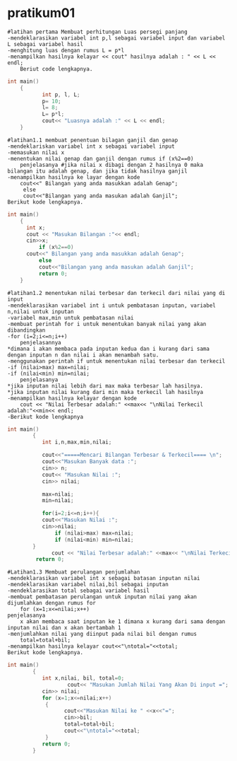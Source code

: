 # pratikum01



	#latihan pertama Membuat perhitungan Luas persegi panjang
	-mendeklarasikan variabel int p,l sebagai variabel input dan variabel L sebagai variabel hasil
	-menghitung luas dengan rumus L = p*l
	-menampilkan hasilnya kelayar << cout" hasilnya adalah : " << L << endl;
		Beriut code lengkapnya.
	
```c++
int main()
	{
    	   int p, l, L;
           p= 10;
           l= 8;
           L= p*l;
           cout<< "Luasnya adalah :" << L << endl;
	}
```

	#latihan1.1 membuat penentuan bilagan ganjil dan genap
	-mendeklariskan variabel int x sebagai variabel input
	-memasukan nilai x
	-menentukan nilai genap dan ganjil dengan rumus if (x%2==0)
		penjelasanya #jika nilai x dibagi dengan 2 hasilnya 0 maka bilangan itu adalah genap, dan jika tidak hasilnya ganjil
	-menampilkan hasilnya ke layar dengan kode
		cout<<" Bilangan yang anda masukkan adalah Genap";
   		 else
   		 cout<<"Bilangan yang anda masukan adalah Ganjil";
	Berikut kode lengkapnya.
	
```c++
int main()
	{
  	  int x;
  	  cout << "Masukan Bilangan :"<< endl;
 	  cin>>x;
    	  if (x%2==0)
   	  cout<<" Bilangan yang anda masukkan adalah Genap";
          else
    	  cout<<"Bilangan yang anda masukan adalah Ganjil";
    	  return 0;
	}
```

	#latihan1.2 menentukan nilai terbesar dan terkecil dari nilai yang di input
	-mendeklarasikan variabel int i untuk pembatasan inputan, variabel n,nilai untuk inputan
	-variabel max,min untuk pembatasan nilai
	-membuat perintah for i untuk menentukan banyak nilai yang akan dibandingkan
	-for (i=2;i<=n;i++)
		penjelasannya 
	*dimana i akan membaca pada inputan kedua dan i kurang dari sama dengan inputan n dan nilai i akan menambah satu.
	-menggunakan perintah if untuk menentukan nilai terbesar dan terkecil
	-if (nilai>max) max=nilai;
	-if (nilai<min) min=nilai;
		penjelasanya
	*jika inputan nilai lebih dari max maka terbesar lah hasilnya.
	*jika inputan nilai kurang dari min maka terkecil lah hasilnya
	-menampilkan hasilnya kelayar dengan kode
		cout << "Nilai Terbesar adalah:" <<max<< "\nNilai Terkecil adalah:"<<min<< endl;
	-Berikut kode lengkapnya
		
```c++
int main()
		{
   		   int i,n,max,min,nilai;

   		   cout<<"=====Mencari Bilangan Terbesar & Terkecil==== \n";
   		   cout<<"Masukan Banyak data :";
   		   cin>> n;
  		   cout<< "Masukan Nilai :";
  		   cin>> nilai;

  		   max=nilai;
   		   min=nilai;

   		   for(i=2;i<=n;i++){
   		   cout<<"Masukan Nilai :";
   		   cin>>nilai;
    		   if (nilai>max) max=nilai;
    		   if (nilai<min) min=nilai;
   		}
    		  cout << "Nilai Terbesar adalah:" <<max<< "\nNilai Terkecil adalah:"<<min<< endl;
   		 return 0;
```
	#Latihan1.3 Membuat perulangan penjumlahan
	-mendeklarasikan variabel int x sebagai batasan inputan nilai
	-mendeklarasikan variabel nilai,bil sebagai inputan
	-mendeklarasikan total sebagai variabel hasil
	-membuat pembatasan perulangan untuk inputan nilai yang akan dijumlahkan dengan rumus for
		for (x=1;x<=nilai;x++)
	penjelasanya
		x akan membaca saat inputan ke 1 dimana x kurang dari sama dengan inputan nilai dan x akan bertambah 1
	-menjumlahkan nilai yang diinput pada nilai bil dengan rumus
		total=total+bil;
	-menampilkan hasilnya kelayar cout<<"\ntotal="<<total;
	Berikut kode lengkapnya.
		
```c++
int main()
		{
 		   int x,nilai, bil, total=0;
                   cout<< "Masukan Jumlah Nilai Yang Akan Di input =";
		   cin>> nilai;
 		   for (x=1;x<=nilai;x++)
 			{
     			  cout<<"Masukan Nilai ke " <<x<<"=";
     			  cin>>bil;
     			  total=total+bil;
    			  cout<<"\ntotal="<<total;
 			}
   		   return 0;
		}
```